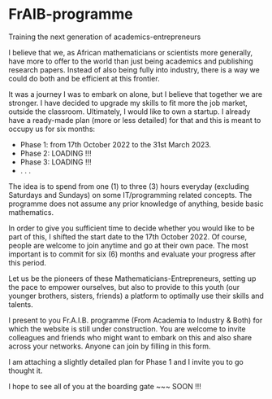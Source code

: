 # FrAIB-programme
Training the next generation of academics-entrepreneurs




I believe that we, as African mathematicians or scientists more generally, have more to offer to the world than just being academics and publishing research papers. Instead of also being fully into industry, there is a way we could do both and be efficient at this frontier.

It was a journey I was to embark on alone, but I believe that together we are stronger. I have decided to upgrade my skills to fit more the job market, outside the classroom. Ultimately, I would like to own a startup. I already have a ready-made plan (more or less detailed) for that and this is meant to occupy us for six months: 

- Phase 1: from 17th October 2022 to the 31st March 2023.
- Phase 2: LOADING !!!
- Phase 3: LOADING !!!
- . . .

The idea is to spend from one (1) to three (3) hours everyday (excluding Saturdays and Sundays) on some IT/programming related concepts. The programme does not assume any prior knowledge of anything, beside basic mathematics.

In order to give you sufficient time to decide whether you would like to be part of this, I shifted the start date to the 17th October 2022. Of course, people are welcome to join anytime and go at their own pace. The most important is to commit for six (6) months and evaluate your progress after this period.

Let us be the pioneers of these Mathematicians-Entrepreneurs, setting up the pace to empower ourselves, but also to provide to this youth (our younger brothers, sisters, friends) a platform to optimally use their skills and talents. 

I present to you Fr.A.I.B. programme (From Academia to Industry & Both) for which the website is still under construction. You are welcome to invite colleagues and friends who might want to embark on this and also share across your networks. Anyone can join by filling in this form.

I am attaching a slightly detailed plan for Phase 1 and I invite you to go thought it.

I hope to see all of you at the boarding gate ~~~ SOON !!!






 
